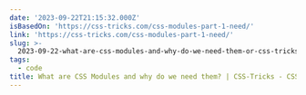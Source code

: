 ```yaml
---
date: '2023-09-22T21:15:32.000Z'
isBasedOn: 'https://css-tricks.com/css-modules-part-1-need/'
link: 'https://css-tricks.com/css-modules-part-1-need/'
slug: >-
  2023-09-22-what-are-css-modules-and-why-do-we-need-them-or-css-tricks-css-tricks
tags:
  - code
title: What are CSS Modules and why do we need them? | CSS-Tricks - CSS-Tricks
---
```



